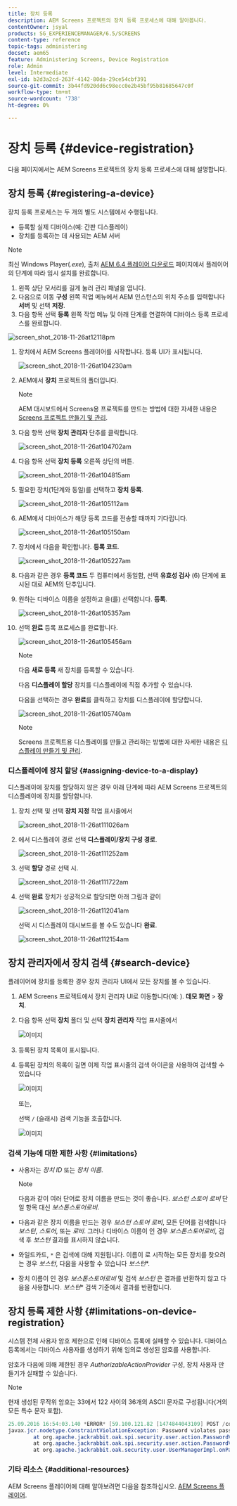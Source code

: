 ```yaml
---
title: 장치 등록
description: AEM Screens 프로젝트의 장치 등록 프로세스에 대해 알아봅니다.
contentOwner: jsyal
products: SG_EXPERIENCEMANAGER/6.5/SCREENS
content-type: reference
topic-tags: administering
docset: aem65
feature: Administering Screens, Device Registration
role: Admin
level: Intermediate
exl-id: b2d3a2cd-263f-4142-80da-29ce54cbf391
source-git-commit: 3b44fd920dd6c98ecc0e2b45bf95b81685647c0f
workflow-type: tm+mt
source-wordcount: '738'
ht-degree: 0%

---
```


# 장치 등록 {#device-registration}

다음 페이지에서는 AEM Screens 프로젝트의 장치 등록 프로세스에 대해 설명합니다.

## 장치 등록 {#registering-a-device}

장치 등록 프로세스는 두 개의 별도 시스템에서 수행됩니다.

* 등록할 실제 디바이스(예: 간판 디스플레이)
* 장치를 등록하는 데 사용되는 AEM 서버

>[!NOTE]
>
>최신 Windows Player(*.exe*), 출처 [AEM 6.4 플레이어 다운로드](https://download.macromedia.com/screens/) 페이지에서 플레이어의 단계에 따라 임시 설치를 완료합니다.
>
>1. 왼쪽 상단 모서리를 길게 눌러 관리 패널을 엽니다.
>1. 다음으로 이동 **구성** 왼쪽 작업 메뉴에서 AEM 인스턴스의 위치 주소를 입력합니다 **서버** 및 선택 **저장**.
>1. 다음 항목 선택 **등록** 왼쪽 작업 메뉴 및 아래 단계를 연결하여 디바이스 등록 프로세스를 완료합니다.
>

![screen_shot_2018-11-26at12118pm](assets/screen_shot_2018-11-26at12118pm.png)

1. 장치에서 AEM Screens 플레이어를 시작합니다. 등록 UI가 표시됩니다.

   ![screen_shot_2018-11-26at104230am](assets/screen_shot_2018-11-26at104230am.png)

1. AEM에서 **장치** 프로젝트의 폴더입니다.

   >[!NOTE]
   >
   >AEM 대시보드에서 Screens용 프로젝트를 만드는 방법에 대한 자세한 내용은 [Screens 프로젝트 만들기 및 관리](creating-a-screens-project.md).

1. 다음 항목 선택 **장치 관리자** 단추를 클릭합니다.

   ![screen_shot_2018-11-26at104702am](assets/screen_shot_2018-11-26at104702am.png)

1. 다음 항목 선택 **장치 등록** 오른쪽 상단의 버튼.

   ![screen_shot_2018-11-26at104815am](assets/screen_shot_2018-11-26at104815am.png)

1. 필요한 장치(1단계와 동일)를 선택하고 **장치 등록**.

   ![screen_shot_2018-11-26at105112am](assets/screen_shot_2018-11-26at105112am.png)

1. AEM에서 디바이스가 해당 등록 코드를 전송할 때까지 기다립니다.

   ![screen_shot_2018-11-26at105150am](assets/screen_shot_2018-11-26at105150am.png)

1. 장치에서 다음을 확인합니다. **등록 코드**.

   ![screen_shot_2018-11-26at105227am](assets/screen_shot_2018-11-26at105227am.png)

1. 다음과 같은 경우 **등록 코드** 두 컴퓨터에서 동일함, 선택 **유효성 검사** (6) 단계에 표시된 대로 AEM의 단추입니다.
1. 원하는 디바이스 이름을 설정하고 을(를) 선택합니다. **등록**.

   ![screen_shot_2018-11-26at105357am](assets/screen_shot_2018-11-26at105357am.png)

1. 선택 **완료** 등록 프로세스를 완료합니다.

   ![screen_shot_2018-11-26at105456am](assets/screen_shot_2018-11-26at105456am.png)

   >[!NOTE]
   >
   >다음 **새로 등록** 새 장치를 등록할 수 있습니다.
   >
   >다음 **디스플레이 할당** 장치를 디스플레이에 직접 추가할 수 있습니다.

   다음을 선택하는 경우 **완료**&#x200B;를 클릭하고 장치를 디스플레이에 할당합니다.

   ![screen_shot_2018-11-26at105740am](assets/screen_shot_2018-11-26at105740am.png)

   >[!NOTE]
   >
   >Screens 프로젝트용 디스플레이를 만들고 관리하는 방법에 대한 자세한 내용은 [디스플레이 만들기 및 관리](managing-displays.md).

### 디스플레이에 장치 할당 {#assigning-device-to-a-display}

디스플레이에 장치를 할당하지 않은 경우 아래 단계에 따라 AEM Screens 프로젝트의 디스플레이에 장치를 할당합니다.

1. 장치 선택 및 선택 **장치 지정** 작업 표시줄에서

   ![screen_shot_2018-11-26at111026am](assets/screen_shot_2018-11-26at111026am.png)

1. 에서 디스플레이 경로 선택 **디스플레이/장치 구성 경로**.

   ![screen_shot_2018-11-26at111252am](assets/screen_shot_2018-11-26at111252am.png)

1. 선택 **할당** 경로 선택 시.

   ![screen_shot_2018-11-26at111722am](assets/screen_shot_2018-11-26at111722am.png)

1. 선택 **완료** 장치가 성공적으로 할당되면 아래 그림과 같이

   ![screen_shot_2018-11-26at112041am](assets/screen_shot_2018-11-26at112041am.png)

   선택 시 디스플레이 대시보드를 볼 수도 있습니다 **완료**.

   ![screen_shot_2018-11-26at112154am](assets/screen_shot_2018-11-26at112154am.png)

## 장치 관리자에서 장치 검색 {#search-device}

플레이어에 장치를 등록한 경우 장치 관리자 UI에서 모든 장치를 볼 수 있습니다.

1. AEM Screens 프로젝트에서 장치 관리자 UI로 이동합니다(예: ). **데모 화면** > **장치**.

1. 다음 항목 선택 **장치** 폴더 및 선택 **장치 관리자** 작업 표시줄에서

   ![이미지](/help/user-guide/assets/device-manager/device-manager-1.png)

1. 등록된 장치 목록이 표시됩니다.

1. 등록된 장치의 목록이 길면 이제 작업 표시줄의 검색 아이콘을 사용하여 검색할 수 있습니다

   ![이미지](/help/user-guide/assets/device-manager/device-manager-2.png)

   또는,

   선택 `/` (슬래시) 검색 기능을 호출합니다.

   ![이미지](/help/user-guide/assets/device-manager/device-manager-3.png)


### 검색 기능에 대한 제한 사항 {#limitations}

* 사용자는 *장치 ID* 또는 *장치 이름*.

  >[!NOTE]
  >다음과 같이 여러 단어로 장치 이름을 만드는 것이 좋습니다. *보스턴 스토어 로비* 단일 항목 대신 *보스톤스토어로비*.

* 다음과 같은 장치 이름을 만드는 경우 *보스턴 스토어 로비*, 모든 단어를 검색합니다 *보스턴*, *스토어*, 또는 *로비*. 그러나 디바이스 이름이 인 경우 *보스톤스토어로비*, 검색 후 *보스턴* 결과를 표시하지 않습니다.

* 와일드카드, `*` 은 검색에 대해 지원됩니다. 이름이 로 시작하는 모든 장치를 찾으려는 경우 *보스턴*, 다음을 사용할 수 있습니다 *보스턴**.

* 장치 이름이 인 경우 *보스톤스토어로비* 및 검색 *보스턴* 은 결과를 반환하지 않고 다음을 사용합니다. *보스턴** 검색 기준에서 결과를 반환합니다.

## 장치 등록 제한 사항 {#limitations-on-device-registration}

시스템 전체 사용자 암호 제한으로 인해 디바이스 등록에 실패할 수 있습니다. 디바이스 등록에서는 디바이스 사용자를 생성하기 위해 임의로 생성된 암호를 사용합니다.

암호가 다음에 의해 제한된 경우 *AuthorizableActionProvider* 구성, 장치 사용자 만들기가 실패할 수 있습니다.

>[!NOTE]
>
>현재 생성된 무작위 암호는 33에서 122 사이의 36개의 ASCII 문자로 구성됩니다(거의 모든 특수 문자 포함).

```java
25.09.2016 16:54:03.140 *ERROR* [59.100.121.82 [1474844043109] POST /content/screens/svc/registration HTTP/1.1] com.adobe.cq.screens.device.registration.impl.RegistrationServlet Error during device registration
javax.jcr.nodetype.ConstraintViolationException: Password violates password constraint (^(?=.*\d).{7,9}$).
        at org.apache.jackrabbit.oak.spi.security.user.action.PasswordValidationAction.validatePassword(PasswordValidationAction.java:105)
        at org.apache.jackrabbit.oak.spi.security.user.action.PasswordValidationAction.onPasswordChange(PasswordValidationAction.java:76)
        at org.apache.jackrabbit.oak.security.user.UserManagerImpl.onPasswordChange(UserManagerImpl.java:308)
```

### 기타 리소스 {#additional-resources}

AEM Screens 플레이어에 대해 알아보려면 다음을 참조하십시오. [AEM Screens 플레이어](working-with-screens-player.md).
